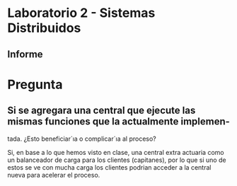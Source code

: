 # Laboratorio 2 - Sistemas Distribuidos

## Informe

# Pregunta

## Si se agregara una central que ejecute las mismas funciones que la actualmente implemen-
tada. ¿Esto beneficiar´ıa o complicar´ıa al proceso?

Si, en base a lo que hemos visto en clase, una central extra actuaria como un balanceador
de carga para los clientes (capitanes), por lo que si uno de estos se ve con mucha carga
los clientes podrian acceder a la central nueva para acelerar el proceso.